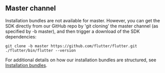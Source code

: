 ## Master channel

Installation bundles are not available for master. However, you can get the SDK
directly from our GitHub repo by 'git cloning' the master channel (as
specified by -b master), and then trigger a download of the SDK dependencies:

```terminal
git clone -b master https://github.com/flutter/flutter.git
./flutter/bin/flutter --version
```

For additional details on how our installation bundles are structured, see
[Installation bundles](https://github.com/flutter/flutter/wiki/Flutter-Installation-Bundles).
